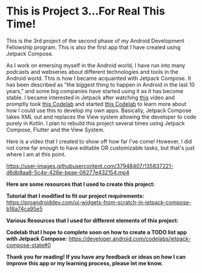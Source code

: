# This is Project 3...For Real This Time!

This is the 3rd project of the second phase of my Android Development Fellowship program. This is also the first app that I have created using Jetpack Compose.

As I work on emersing myself in the Android world, I have run into many podcasts and webseries about different technologies and tools in the Android world. This is how I became acquainted with Jetpack Compose. It has been described as "the biggest thing to happen in Android in the last 10 years," and some big companies have started using it as it has become stable. I became interested in Jetpack after watching <a href="https://www.youtube.com/watch?v=vRjJAWh6JPE">this</a> video and promptly took <a href="https://developer.android.com/codelabs/jetpack-compose-basics#0">this Codelab</a> and started <a href="https://developer.android.com/codelabs/jetpack-compose-state#0">this Codelab</a> to learn more about how I could use this to develop my own apps. Basically, Jetpack Compose takes XML out and replaces the View system allowing the developer to code purely in Kotlin. I plan to rebuild this project several times using Jetpack Compose, Flutter and the View System.

Here is a video that I created to show off how far I've come! However, I did not come far enough to have editable OR customizable tasks, but that's just where I am at this point.



https://user-images.githubusercontent.com/37948407/135837221-d6db8aa8-5c4e-426e-beae-06277e432154.mp4





**Here are some resources that I used to create this project:**

**Tutorial that I modified to fit our project requirements:** https://proandroiddev.com/ui-widgets-from-scratch-in-jetpack-compose-b16a74ca95e5

**Various Resources that I used for different elements of this project:**

**Codelab that I hope to complete soon on how to create a TODO list app with Jetpack Compose:** https://developer.android.com/codelabs/jetpack-compose-state#0

**Thank you for reading! If you have any feedback or ideas on how I can improve this app or my learning process, please let me know.**
